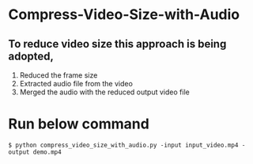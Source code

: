 # Compress-Video-Size-with-Audio
## To reduce video size this approach is being adopted,
1. Reduced the frame size 
2. Extracted audio file from the video
3. Merged the audio with the reduced output video file

# Run below command
````
$ python compress_video_size_with_audio.py -input input_video.mp4 -output demo.mp4
````
